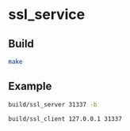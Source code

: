 # ssl_service

## Build

```bash
make
```

## Example

```bash
build/ssl_server 31337 -b

build/ssl_client 127.0.0.1 31337
```

